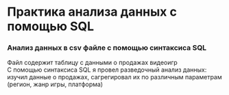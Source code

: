 # Практика анализа данных с помощью SQL
### Анализ данных в csv файле с помощью синтаксиса SQL

Файл содержит таблицу с данными о продажах видеоигр  
С помощью синтаксиса SQL я провел разведочный анализ данных: изучил данные о продажах, сагрегировал их по различным параметрам (регион, жанр игры, платформа)
